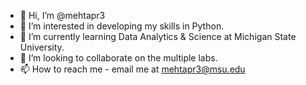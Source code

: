 - 👋 Hi, I’m @mehtapr3
- 👀 I’m interested in developing my skills in Python. 
- 🌱 I’m currently learning Data Analytics & Science at Michigan State University. 
- 💞️ I’m looking to collaborate on the multiple labs. 
- 📫 How to reach me  - email me at mehtapr3@msu.edu

<!---
mehtapr3/mehtapr3 is a ✨ special ✨ repository because its `README.md` (this file) appears on your GitHub profile.
You can click the Preview link to take a look at your changes.
--->
